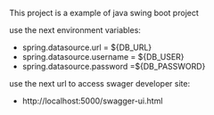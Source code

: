 This project is a example of java swing boot project


use the next environment variables:
- spring.datasource.url = ${DB_URL}
- spring.datasource.username = ${DB_USER}
- spring.datasource.password =${DB_PASSWORD}

use the next url to access swager developer site:
- http://localhost:5000/swagger-ui.html